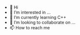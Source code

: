 - 👋 Hi 
- 👀 I’m interested in ...
- 🌱 I’m currently learning C++
- 💞️ I’m looking to collaborate on ...
- 📫 How to reach me 

<!---
michaelScarn02/michaelScarn02 is a ✨ special ✨ repository because its `README.md` (this file) appears on your GitHub profile.
You can click the Preview link to take a look at your changes.
--->
